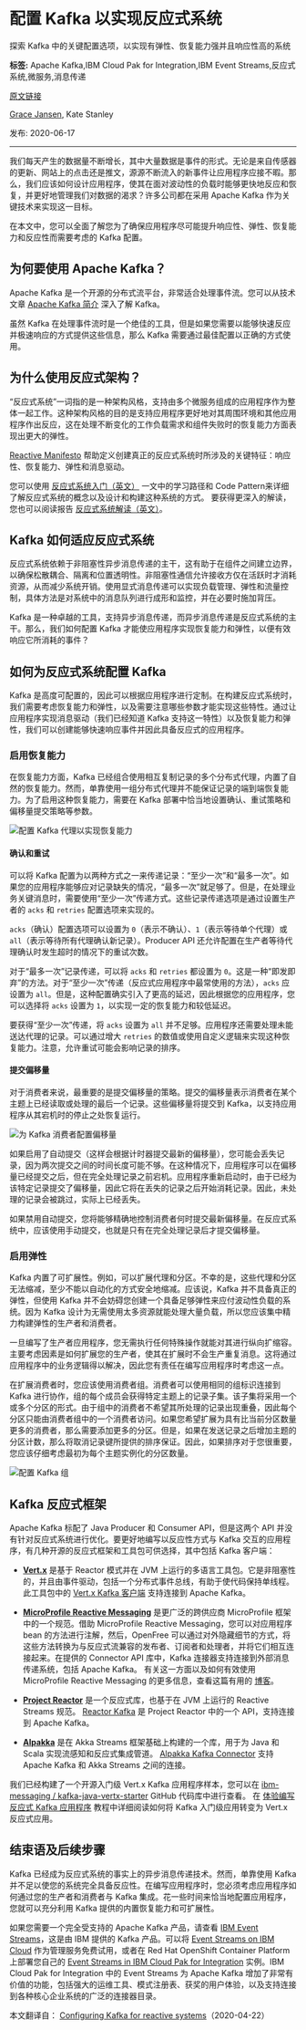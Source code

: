 # 配置 Kafka 以实现反应式系统
探索 Kafka 中的关键配置选项，以实现有弹性、恢复能力强并且响应性高的系统

**标签:** Apache Kafka,IBM Cloud Pak for Integration,IBM Event Streams,反应式系统,微服务,消息传递

[原文链接](https://developer.ibm.com/zh/articles/configuring-kafka-for-reactive-applications/)

[Grace Jansen](https://developer.ibm.com/zh/profiles/grace.jansen1), Kate Stanley

发布: 2020-06-17

* * *

我们每天产生的数据量不断增长，其中大量数据是事件的形式。无论是来自传感器的更新、网站上的点击还是推文，源源不断流入的新事件让应用程序应接不暇。那么，我们应该如何设计应用程序，使其在面对波动性的负载时能够更快地反应和恢复，并更好地管理我们对数据的渴求？许多公司都在采用 Apache Kafka 作为关键技术来实现这一目标。

在本文中，您可以全面了解您为了确保应用程序尽可能提升响应性、弹性、恢复能力和反应性而需要考虑的 Kafka 配置。

## 为何要使用 Apache Kafka？

Apache Kafka 是一个开源的分布式流平台，非常适合处理事件流。您可以从技术文章 [Apache Kafka 简介](/zh/articles/an-introduction-to-apache-kafka) 深入了解 Kafka。

虽然 Kafka 在处理事件流时是一个绝佳的工具，但是如果您需要以能够快速反应并极速响应的方式提供这些信息，那么 Kafka 需要通过最佳配置以正确的方式使用。

## 为什么使用反应式架构？

“反应式系统”一词指的是一种架构风格，支持由多个微服务组成的应用程序作为整体一起工作。这种架构风格的目的是支持应用程序更好地对其周围环境和其他应用程序作出反应，这在处理不断变化的工作负载需求和组件失败时的恢复能力方面表现出更大的弹性。

[Reactive Manifesto](https://www.reactivemanifesto.org/) 帮助定义创建真正的反应式系统时所涉及的关键特征：响应性、恢复能力、弹性和消息驱动。

您可以使用 [反应式系统入门（英文）](https://developer.ibm.com/articles/reactive-systems-getting-started/) 一文中的学习路径和 Code Pattern来详细了解反应式系统的概念以及设计和构建这种系统的方式。 要获得更深入的解读，您也可以阅读报告 [反应式系统解读（英文）](http://ibm.biz/reactivesystemsexplained)。

## Kafka 如何适应反应式系统

反应式系统依赖于非阻塞性异步消息传递的主干，这有助于在组件之间建立边界，以确保松散耦合、隔离和位置透明性。非阻塞性通信允许接收方仅在活跃时才消耗资源，从而减少系统开销。使用显式消息传递可以实现负载管理、弹性和流量控制，具体方法是对系统中的消息队列进行成形和监控，并在必要时施加背压。

Kafka 是一种卓越的工具，支持异步消息传递，而异步消息传递是反应式系统的主干。那么，我们如何配置 Kafka 才能使应用程序实现恢复能力和弹性，以便有效响应它所消耗的事件？

## 如何为反应式系统配置 Kafka

Kafka 是高度可配置的，因此可以根据应用程序进行定制。在构建反应式系统时，我们需要考虑恢复能力和弹性，以及需要注意哪些参数才能实现这些特性。通过让应用程序实现消息驱动（我们已经知道 Kafka 支持这一特性）以及恢复能力和弹性，我们可以创建能够快速响应事件并因此具备反应式的应用程序。

### 启用恢复能力

在恢复能力方面，Kafka 已经组合使用相互复制记录的多个分布式代理，内置了自然的恢复能力。然而，单靠使用一组分布式代理并不能保证记录的端到端恢复能力。为了启用这种恢复能力，需要在 Kafka 部署中恰当地设置确认、重试策略和偏移量提交策略等参数。

![配置 Kafka 代理以实现恢复能力](../ibm_articles_img/configuring-kafka-for-reactive-applications_images_kafka-resilient-replication3.png)

#### 确认和重试

可以将 Kafka 配置为以两种方式之一来传递记录：“至少一次”和“最多一次”。如果您的应用程序能够应对记录缺失的情况，“最多一次”就足够了。但是，在处理业务关键消息时，需要使用“至少一次”传递方式。这些记录传递选项是通过设置生产者的 `acks` 和 `retries` 配置选项来实现的。

`acks`（确认）配置选项可以设置为 `0`（表示不确认）、`1`（表示等待单个代理）或 `all`（表示等待所有代理确认新记录）。Producer API 还允许配置在生产者等待代理确认时发生超时的情况下的重试次数。

对于“最多一次”记录传递，可以将 `acks` 和 `retries` 都设置为 `0`。这是一种“即发即弃”的方法。对于“至少一次”传递（反应式应用程序中最常使用的方法），`acks` 应设置为 `all`。但是，这种配置确实引入了更高的延迟，因此根据您的应用程序，您可以选择将 `acks` 设置为 `1`，以实现一定的恢复能力和较低延迟。

要获得“至少一次”传递，将 `acks` 设置为 `all` 并不足够。应用程序还需要处理未能送达代理的记录。可以通过增大 `retries` 的数值或使用自定义逻辑来实现这种恢复能力。注意，允许重试可能会影响记录的排序。

#### 提交偏移量

对于消费者来说，最重要的是提交偏移量的策略。提交的偏移量表示消费者在某个主题上已经读取或处理的最后一个记录。这些偏移量将提交到 Kafka，以支持应用程序从其宕机时的停止之处恢复运行。

![为 Kafka 消费者配置偏移量](../ibm_articles_img/configuring-kafka-for-reactive-applications_images_kafka-offsets2.png)

如果启用了自动提交（这样会根据计时器提交最新的偏移量），您可能会丢失记录，因为两次提交之间的时间长度可能不够。在这种情况下，应用程序可以在偏移量已经提交之后，但在完全处理记录之前宕机。应用程序重新启动时，由于已经为该特定记录提交了偏移量，因此它将在丢失的记录之后开始消耗记录。因此，未处理的记录会被跳过，实际上已经丢失。

如果禁用自动提交，您将能够精确地控制消费者何时提交最新偏移量。在反应式系统中，应该使用手动提交，也就是只有在完全处理记录后才提交偏移量。

### 启用弹性

Kafka 内置了可扩展性。例如，可以扩展代理和分区。不幸的是，这些代理和分区无法缩减，至少不能以自动化的方式安全地缩减。应该说，Kafka 并不具备真正的弹性，但使用 Kafka 并不会妨碍您创建一个具备足够弹性来应付波动性负载的系统。因为 Kafka 设计为无需使用太多资源就能处理大量负载，所以您应该集中精力构建弹性的生产者和消费者。

一旦编写了生产者应用程序，您无需执行任何特殊操作就能对其进行纵向扩缩容。主要考虑因素是如何扩展您的生产者，使其在扩展时不会生产重复消息。这将通过应用程序中的业务逻辑得以解决，因此您有责任在编写应用程序时考虑这一点。

在扩展消费者时，您应该使用消费者组。消费者可以使用相同的组标识连接到 Kafka 进行协作，组的每个成员会获得特定主题上的记录子集。该子集将采用一个或多个分区的形式。由于组中的消费者不希望其所处理的记录出现重叠，因此每个分区只能由消费者组中的一个消费者访问。如果您希望扩展为具有比当前分区数量更多的消费者，那么需要添加更多的分区。但是，如果在发送记录之后增加主题的分区计数，那么将取消记录键所提供的排序保证。因此，如果排序对于您很重要，您应该仔细考虑最初为每个主题实例化的分区数量。

![配置 Kafka 组](../ibm_articles_img/configuring-kafka-for-reactive-applications_images_kafka-consumer-groups2.png)

## Kafka 反应式框架

Apache Kafka 标配了 Java Producer 和 Consumer API，但是这两个 API 并没有针对反应式系统进行优化。要更好地编写以反应性方式与 Kafka 交互的应用程序，有几种开源的反应式框架和工具包可供选择，其中包括 Kafka 客户端：

- **[Vert.x](https://vertx.io/)** 是基于 Reactor 模式并在 JVM 上运行的多语言工具包。它是非阻塞性的，并且由事件驱动，包括一个分布式事件总线，有助于使代码保持单线程。此工具包中的 [Vert.x Kafka 客户端](https://vertx.io/docs/vertx-kafka-client/java/) 支持连接到 Apache Kafka。

- **[MicroProfile Reactive Messaging](https://github.com/eclipse/microprofile-reactive-messaging)** 是更广泛的跨供应商 MicroProfile 框架中的一个规范。借助 MicroProfile Reactive Messaging，您可以对应用程序 bean 的方法进行注解，然后，OpenFree 可以通过对外隐藏细节的方式，将这些方法转换为与反应式流兼容的发布者、订阅者和处理者，并将它们相互连接起来。在提供的 Connector API 库中，Kafka 连接器支持连接到外部消息传递系统，包括 Apache Kafka。 有关这一方面以及如何有效使用 MicroProfile Reactive Messaging 的更多信息，查看这篇有用的 [博客](https://openliberty.io/blog/2019/09/13/microprofile-reactive-messaging.html)。

- **[Project Reactor](https://projectreactor.io/)** 是一个反应式库，也基于在 JVM 上运行的 Reactive Streams 规范。 [Reactor Kafka](https://projectreactor.io/docs/kafka/release/reference/) 是 Project Reactor 中的一个 API，支持连接到 Apache Kafka。

- **[Alpakka](https://doc.akka.io/docs/alpakka/current/index.html)** 是在 Akka Streams 框架基础上构建的一个库，用于为 Java 和 Scala 实现流感知和反应式集成管道。 [Alpakka Kafka Connector](https://doc.akka.io/docs/alpakka-kafka/current/home.html) 支持 Apache Kafka 和 Akka Streams 之间的连接。


我们已经构建了一个开源入门级 Vert.x Kafka 应用程序样本，您可以在 [ibm-messaging / kafka-java-vertx-starter](https://github.com/ibm-messaging/kafka-java-vertx-starter) GitHub 代码库中进行查看。 在 [体验编写反应式 Kafka 应用程序](/zh/tutorials/transforming-a-kafka-application-to-be-reactive) 教程中详细阅读如何将 Kafka 入门级应用转变为 Vert.x 反应式应用。

## 结束语及后续步骤

Kafka 已经成为反应式系统的事实上的异步消息传递技术。然而，单靠使用 Kafka 并不足以使您的系统完全具备反应性。在编写应用程序时，您必须考虑应用程序如何通过您的生产者和消费者与 Kafka 集成。花一些时间来恰当地配置应用程序，您就可以充分利用 Kafka 提供的内置恢复能力和可扩展性。

如果您需要一个完全受支持的 Apache Kafka 产品，请查看 [IBM Event Streams](https://www.ibm.com/cn-zh/cloud/event-streams)，这是由 IBM 提供的 Kafka 产品。可以将 [Event Streams on IBM Cloud](https://cloud.ibm.com/catalog/services/event-streams?cm_sp=ibmdev-_-developer-articles-_-cloudreg) 作为管理服务免费试用，或者在 Red Hat OpenShift Container Platform 上部署您自己的 [Event Streams in IBM Cloud Pak for Integration](https://www.ibm.com/support/knowledgecenter/SSGT7J_20.1/welcome.html) 实例。IBM Cloud Pak for Integration 中的 Event Streams 为 Apache Kafka 增加了非常有价值的功能，包括强大的运维工具、模式注册表、获奖的用户体验，以及支持连接到各种核心企业系统的广泛的连接器目录。

本文翻译自： [Configuring Kafka for reactive systems](https://developer.ibm.com/articles/configuring-kafka-for-reactive-applications/)（2020-04-22）